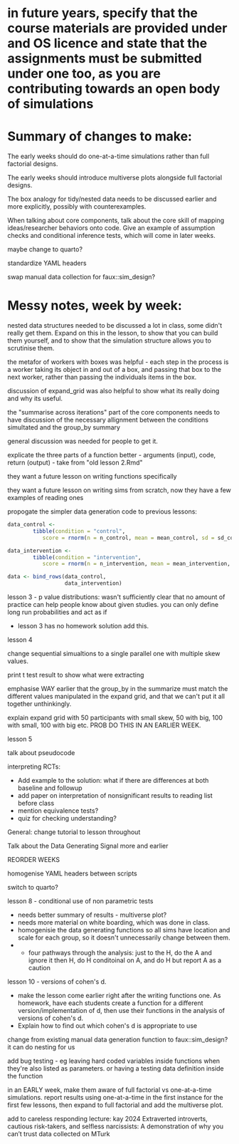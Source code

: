 # in future years, specify that the course materials are provided under and OS licence and state that the assignments must be submitted under one too, as you are contributing towards an open body of simulations



# Summary of changes to make:

The early weeks should do one-at-a-time simulations rather than full factorial designs.

The early weeks should introduce multiverse plots alongside full factorial designs.

The box analogy for tidy/nested data needs to be discussed earlier and more explicitly, possibly with counterexamples.

When talking about core components, talk about the core skill of mapping ideas/researcher behaviors onto code. Give an example of assumption checks and conditional inference tests, which will come in later weeks.

maybe change to quarto? 

standardize YAML headers

swap manual data collection for faux::sim_design? 



# Messy notes, week by week:

nested data structures needed to be discussed a lot in class, some didn't really get them. Expand on this in the lesson, to show that you can build them yourself, and to show that the simulation structure allows you to scrutinise them.

the metafor of workers with boxes was helpful - each step in the process is a worker taking its object in and out of a box, and passing that box to the next worker, rather than passing the individuals items in the box.



discussion of expand_grid was also helpful to show what its really doing and why its useful.



the "summarise across iterations" part of the core components needs to have discussion of the necessary allignment between the conditions simultated and the group_by summary



general discussion was needed for people to get it.



explicate the three parts of a function better - arguments (input), code, return (output) - take from "old lesson 2.Rmd"



they want a future lesson on writing functions specifically

they want a future lesson on writing sims from scratch, now they have a few examples of reading ones



propogate the simpler data generation code to previous lessons:

```R
data_control <- 
		tibble(condition = "control",
           score = rnorm(n = n_control, mean = mean_control, sd = sd_control))

data_intervention <- 
		tibble(condition = "intervention",
           score = rnorm(n = n_intervention, mean = mean_intervention, sd = sd_intervention))

data <- bind_rows(data_control,
                  data_intervention)
```



lesson 3 - p value distributions: wasn't sufficiently clear that no amount of practice can help people know about given studies. you can only define long run probabilities and act as if

- lesson 3 has no homework solution add this.



lesson 4

change sequential simualtions to a single parallel one with multiple skew values.

print  t test result to show what were extracting

emphasise WAY earlier that the group_by in the summarize must match the different values manipulated in the expand grid, and that we can't put it all together unthinkingly.

explain expand grid with 50 participants with small skew, 50 with big, 100 with small, 100 with big etc. PROB DO THIS IN AN EARLIER WEEK.



lesson 5

talk about pseudocode

interpreting RCTs:

- Add example to the solution: what if there are differences at both baseline and followup
- add paper on interpretation of nonsignificant results to reading list before class
- mention equivalence tests?
- quiz for checking understanding?



General: change tutorial to lesson throughout





Talk about the Data Generating Signal more and earlier



REORDER WEEKS

homogenise YAML headers between scripts



switch to quarto?



lesson 8 - conditional use of non parametric tests

- needs better summary of results - multiverse plot?
- needs more material on white boarding, which was done in class.
- homogenisie the data generating functions so all sims have location and scale for each group, so it doesn't unnecessarily change between them.
- - four pathways through the analysis: just to the H, do the A and ignore it then H, do H conditoinal on A, and do H but report A as a caution



lesson 10 - versions of cohen's d. 

- make the lesson come earlier right after the writing functions one. As homework, have each students create a function for a different version/implementation of d, then use their functions in the analysis of versions of cohen's d.
- Explain how to find out which cohen's d is appropriate to use



change from existing manual data generation function to faux::sim_design? it can do nesting for us



add bug testing - eg leaving hard coded variables inside functions when they're also listed as parameters. or having a testing data definition inside the function



in an EARLY week, make them aware of full factorial vs one-at-a-time simulations. report results using one-at-a-time in the first instance for the first few lessons, then expand to full factorial and add the multiverse plot.



 add to careless responding lecture: kay 2024 Extraverted introverts, cautious risk-takers, and selfless narcissists: A demonstration of why you can’t trust data collected on MTurk
